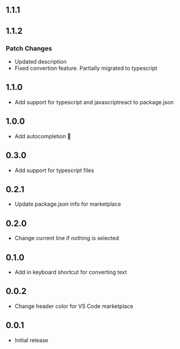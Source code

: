 ## 1.1.1

## 1.1.2

### Patch Changes

- Updated description
- Fixed convertion feature. Partially migrated to typescript

## 1.1.0

- Add support for typescript and javascriptreact to package.json

## 1.0.0

- Add autocompletion 💪

## 0.3.0

- Add support for typescript files

## 0.2.1

- Update package.json info for marketplace

## 0.2.0

- Change current line if nothing is selected

## 0.1.0

- Add in keyboard shortcut for converting text

## 0.0.2

- Change header color for VS Code marketplace

## 0.0.1

- Initial release
